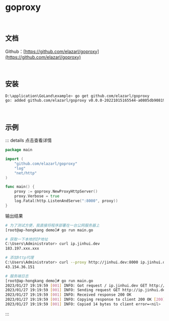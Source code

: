 # goproxy

<br />

## 文档

Github：[https://github.com/elazarl/goproxy](https://github.com/elazarl/goproxy)

<br />

## 安装

```bash
D:\application\GoLand\example> go get github.com/elazarl/goproxy
go: added github.com/elazarl/goproxy v0.0.0-20221015165544-a0805db90819
```

<br />

## 示例

::: details 点击查看详情

```go
package main

import (
	"github.com/elazarl/goproxy"
	"log"
	"net/http"
)

func main() {
	proxy := goproxy.NewProxyHttpServer()
	proxy.Verbose = true
	log.Fatal(http.ListenAndServe(":8000", proxy))
}
```

输出结果

```bash
# 为了测试方便，我直接将程序部署在一台公网服务器上
[root@ap-hongkang demo]# go run main.go

# 获取一下本地的IP地址
C:\Users\Administrator> curl ip.jinhui.dev
183.197.xxx.xxx

# 添加http代理
C:\Users\Administrator> curl --proxy http://jinhui.dev:8000 ip.jinhui.dev 
43.154.36.151

# 服务端日志
[root@ap-hongkang demo]# go run main.go
2023/01/27 19:19:59 [001] INFO: Got request / ip.jinhui.dev GET http://ip.jinhui.dev/
2023/01/27 19:19:59 [001] INFO: Sending request GET http://ip.jinhui.dev/
2023/01/27 19:19:59 [001] INFO: Received response 200 OK
2023/01/27 19:19:59 [001] INFO: Copying response to client 200 OK [200]
2023/01/27 19:19:59 [001] INFO: Copied 14 bytes to client error=<nil>
```

:::

